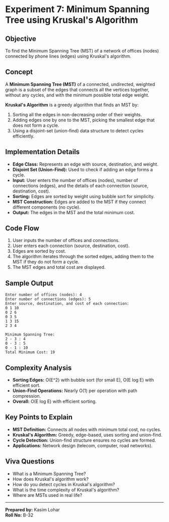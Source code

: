 # Experiment 7: Minimum Spanning Tree using Kruskal's Algorithm

## Objective

To find the Minimum Spanning Tree (MST) of a network of offices (nodes) connected by phone lines (edges) using Kruskal's algorithm.

## Concept

A **Minimum Spanning Tree (MST)** of a connected, undirected, weighted graph is a subset of the edges that connects all the vertices together, without any cycles, and with the minimum possible total edge weight.

**Kruskal's Algorithm** is a greedy algorithm that finds an MST by:
1. Sorting all the edges in non-decreasing order of their weights.
2. Adding edges one by one to the MST, picking the smallest edge that does not form a cycle.
3. Using a disjoint-set (union-find) data structure to detect cycles efficiently.

## Implementation Details

- **Edge Class:** Represents an edge with source, destination, and weight.
- **Disjoint Set (Union-Find):** Used to check if adding an edge forms a cycle.
- **Input:** User enters the number of offices (nodes), number of connections (edges), and the details of each connection (source, destination, cost).
- **Sorting:** Edges are sorted by weight using bubble sort for simplicity.
- **MST Construction:** Edges are added to the MST if they connect different components (no cycle).
- **Output:** The edges in the MST and the total minimum cost.

## Code Flow

1. User inputs the number of offices and connections.
2. User enters each connection (source, destination, cost).
3. Edges are sorted by cost.
4. The algorithm iterates through the sorted edges, adding them to the MST if they do not form a cycle.
5. The MST edges and total cost are displayed.

## Sample Output

```
Enter number of offices (nodes): 4
Enter number of connections (edges): 5
Enter source, destination, and cost of each connection:
0 1 10
0 2 6
0 3 5
1 3 15
2 3 4

Minimum Spanning Tree:
2 - 3 : 4
0 - 3 : 5
0 - 1 : 10
Total Minimum Cost: 19
```

## Complexity Analysis

- **Sorting Edges:** O(E^2) with bubble sort (for small E), O(E log E) with efficient sort.
- **Union-Find Operations:** Nearly O(1) per operation with path compression.
- **Overall:** O(E log E) with efficient sorting.

## Key Points to Explain

- **MST Definition:** Connects all nodes with minimum total cost, no cycles.
- **Kruskal's Algorithm:** Greedy, edge-based, uses sorting and union-find.
- **Cycle Detection:** Union-find structure ensures no cycles are formed.
- **Applications:** Network design (telecom, computer, road networks).

## Viva Questions

- What is a Minimum Spanning Tree?
- How does Kruskal's algorithm work?
- How do you detect cycles in Kruskal's algorithm?
- What is the time complexity of Kruskal's algorithm?
- Where are MSTs used in real life?

---

**Prepared by:** Kasim Lohar  
**Roll No:** B-32

